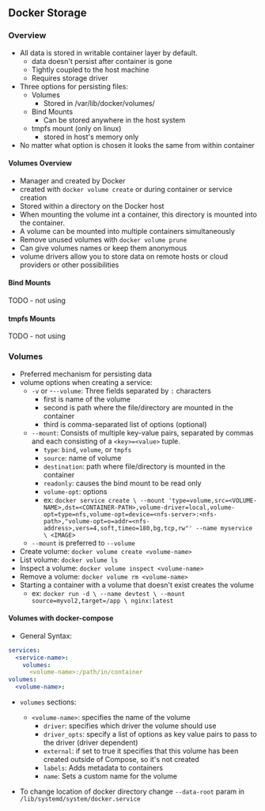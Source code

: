 ## Docker Storage

### Overview
- All data is stored in writable container layer by default.
    - data doesn't persist after container is gone
    - Tightly coupled to the host machine
    - Requires storage driver
- Three options for persisting files:
    - Volumes
        - Stored in /var/lib/docker/volumes/
    - Bind Mounts
        - Can be stored anywhere in the host system
    - tmpfs mount (only on linux)
        - stored in host's memory only
- No matter what option is chosen it looks the same from within container

#### Volumes Overview
- Manager and created by Docker
- created with `docker volume create` or during container or service creation
- Stored within a directory on the Docker host
- When mounting the volume int a container, this directory is mounted into the container.
- A volume can be mounted into multiple containers simultaneously
- Remove unused volumes with `docker volume prune`
- Can give volumes names or keep them anonymous
- volume drivers allow you to store data on remote hosts or cloud providers or other possibilities

#### Bind Mounts
TODO - not using

#### tmpfs Mounts
TODO - not using


### Volumes
- Preferred mechanism for persisting data
- volume options when creating a service:
    - `-v` or -`--volume`: Three fields separated by `:` characters
        - first is name of the volume
        - second is path where the file/directory are mounted in the container
        - third is comma-separated list of options (optional)
    - `--mount`: Consists of multiple key-value pairs, separated by commas and each consisting of a `<key>=<value>` tuple.
        - `type`: `bind`, `volume`, or `tmpfs`
        - `source`: name of volume
        - `destination`: path where file/directory is mounted in the container
        - `readonly`: causes the bind mount to be read only
        - `volume-opt`: options
        - ex: ```docker service create \
          --mount 'type=volume,src=<VOLUME-NAME>,dst=<CONTAINER-PATH>,volume-driver=local,volume-opt=type=nfs,volume-opt=device=<nfs-server>:<nfs-path>,"volume-opt=o=addr=<nfs-address>,vers=4,soft,timeo=180,bg,tcp,rw"'
          --name myservice \
          <IMAGE>```
    - `--mount` is preferred to `--volume`
- Create volume: `docker volume create <volume-name>`
- List volume: `docker volume ls`
- Inspect a volume: `docker volume inspect <volume-name>`
- Remove a volume: `docker volume rm <volume-name>`
- Starting a container with a volume that doesn't exist creates the volume
  - ex: ```docker run -d \
    --name devtest \
    --mount source=myvol2,target=/app \
    nginx:latest```

#### Volumes with docker-compose
- General Syntax:
```yaml
services:
  <service-name>:
    volumes:
      <volume-name>:/path/in/container
volumes:
  <volume-name>:
```
- `volumes` sections:
  - `<volume-name>`: specifies the name of the volume 
    - `driver`: specifies which driver the volume should use
    - `driver_opts`: specify a list of options as key value pairs to pass to the driver (driver dependent)
    - `external`: if set to true it specifies that this volume has been created outside of Compose, so it's not created
    - `labels`: Adds metadata to containers
    - `name`: Sets a custom name for the volume


- To change location of docker directory change `--data-root` param in `/lib/systemd/system/docker.service` 